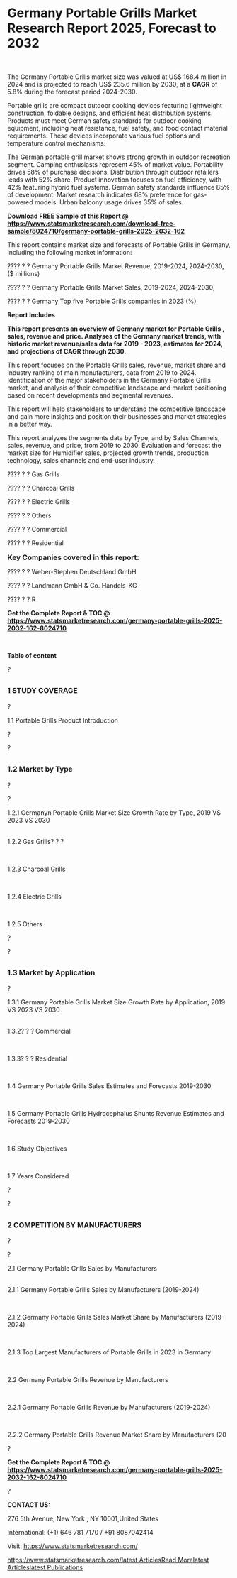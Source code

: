 <h1>Germany Portable Grills Market Research Report 2025, Forecast to 2032</h1><br/><p>The Germany Portable Grills market size was valued at US$ 168.4 million in 2024 and is projected to reach US$ 235.6 million by 2030, at a <strong>CAGR</strong> of 5.8% during the forecast period 2024-2030.</p>
 
 
 
 <p>Portable grills are compact outdoor cooking devices featuring lightweight construction, foldable designs, and efficient heat distribution systems. Products must meet German safety standards for outdoor cooking equipment, including heat resistance, fuel safety, and food contact material requirements. These devices incorporate various fuel options and temperature control mechanisms.</p>
 
 
 
 <p>The German portable grill market shows strong growth in outdoor recreation segment. Camping enthusiasts represent 45% of market value. Portability drives 58% of purchase decisions. Distribution through outdoor retailers leads with 52% share. Product innovation focuses on fuel efficiency, with 42% featuring hybrid fuel systems. German safety standards influence 85% of development. Market research indicates 68% preference for gas-powered models. Urban balcony usage drives 35% of sales.</p>
 
 
 
 <p><strong>Download FREE Sample of this Report @ <a href="https://www.statsmarketresearch.com/download-free-sample/8024710/germany-portable-grills-2025-2032-162">https://www.statsmarketresearch.com/download-free-sample/8024710/germany-portable-grills-2025-2032-162</a></strong></p>
 
 
 
 <p>This report contains market size and forecasts of Portable Grills in Germany, including the following market information:</p>
 
 
 
 <p>???? ? ? Germany Portable Grills Market Revenue, 2019-2024, 2024-2030, ($ millions)</p>
 
 
 
 <p>???? ? ? Germany Portable Grills Market Sales, 2019-2024, 2024-2030,</p>
 
 
 
 <p>???? ? ? Germany Top five Portable Grills companies in 2023 (%)</p>
 
 
 
 <p><strong>Report Includes</strong></p>
 
 
 
 <p><strong>This report presents an overview of Germany market for Portable Grills , sales, revenue and price. Analyses of the Germany market trends, with historic market revenue/sales data for 2019 - 2023, estimates for 2024, and projections of <strong>CAGR</strong> through 2030.</strong></p>
 
 
 
 <p>This report focuses on the Portable Grills sales, revenue, market share and industry ranking of main manufacturers, data from 2019 to 2024. Identification of the major stakeholders in the Germany Portable Grills market, and analysis of their competitive landscape and market positioning based on recent developments and segmental revenues.</p>
 
 
 
 <p>This report will help stakeholders to understand the competitive landscape and gain more insights and position their businesses and market strategies in a better way.</p>
 
 
 
 <p>This report analyzes the segments data by Type, and by Sales Channels, sales, revenue, and price, from 2019 to 2030. Evaluation and forecast the market size for Humidifier sales, projected growth trends, production technology, sales channels and end-user industry.</p>
 
 
 
 <p>???? ? ? Gas Grills</p>
 
 
 
 <p>???? ? ? Charcoal Grills</p>
 
 
 
 <p>???? ? ? Electric Grills</p>
 
 
 
 <p>???? ? ? Others</p>
 
 
 
 <p>???? ? ? Commercial</p>
 
 
 
 <p>???? ? ? Residential</p>
 
 
 
 <p><span style="font-size:16px"><strong>Key Companies covered in this report:</strong></span></p>
 
 
 
 <p>???? ? ? Weber-Stephen Deutschland GmbH</p>
 
 
 
 <p>???? ? ? Landmann GmbH & Co. Handels-KG</p>
 
 
 
 <p>???? ? ? R</p>
 
 
 
 <div><b>Get the Complete Report & TOC @ <a href="https://www.statsmarketresearch.com/germany-portable-grills-2025-2032-162-8024710">https://www.statsmarketresearch.com/germany-portable-grills-2025-2032-162-8024710</a></b></div>
 
 
 
 <p><br />
 
 <b>Table of content</b></p>
 
 
 
 <p>? </p>
 
 
 
 <h2><span style="font-size:16px"><strong>1 STUDY COVERAGE</strong></span></h2>
 
 
 
 <p>? </p>
 
 
 
 <p>1.1 Portable Grills Product Introduction</p>
 
 
 
 <p>? </p>
 
 
 
 <p>? </p>
 
 
 
 <h2><span style="font-size:16px"><strong>1.2 Market by Type</strong></span></h2>
 
 
 
 <p>? </p>
 
 
 
 <p>? </p>
 
 
 
 <p>1.2.1 Germanyn Portable Grills Market Size Growth Rate by Type, 2019 VS 2023 VS 2030<br />
 
 <br />
 
 1.2.2 Gas Grills? ? ? <br />
 
 <br />
 
 1.2.3 Charcoal Grills<br />
 
 <br />
 
 1.2.4 Electric Grills<br />
 
 <br />
 
 1.2.5 Others<br />
 
 ? </p>
 
 
 
 <p>? </p>
 
 
 
 <h2><span style="font-size:16px"><strong>1.3 Market by Application</strong></span></h2>
 
 
 
 <p>? </p>
 
 
 
 <p>1.3.1 Germany Portable Grills Market Size Growth Rate by Application, 2019 VS 2023 VS 2030<br />
 
 <br />
 
 1.3.2? ? ? Commercial<br />
 
 <br />
 
 1.3.3? ? ? Residential<br />
 
 <br />
 
 1.4 Germany Portable Grills Sales Estimates and Forecasts 2019-2030<br />
 
 <br />
 
 1.5 Germany Portable Grills Hydrocephalus Shunts Revenue Estimates and Forecasts 2019-2030<br />
 
 <br />
 
 1.6 Study Objectives<br />
 
 <br />
 
 1.7 Years Considered</p>
 
 
 
 <p>? </p>
 
 
 
 <p>? </p>
 
 
 
 <h2><span style="font-size:16px"><strong>2 COMPETITION BY MANUFACTURERS</strong></span></h2>
 
 
 
 <p>? </p>
 
 
 
 <p>? </p>
 
 
 
 <p>2.1 Germany Portable Grills Sales by Manufacturers<br />
 
 <br />
 
 2.1.1 Germany Portable Grills Sales by Manufacturers (2019-2024)<br />
 
 <br />
 
 2.1.2 Germany Portable Grills Sales Market Share by Manufacturers (2019-2024)<br />
 
 <br />
 
 2.1.3 Top Largest Manufacturers of Portable Grills in 2023 in Germany<br />
 
 <br />
 
 2.2 Germany Portable Grills Revenue by Manufacturers<br />
 
 <br />
 
 2.2.1 Germany Portable Grills Revenue by Manufacturers (2019-2024)<br />
 
 <br />
 
 2.2.2 Germany Portable Grills Revenue Market Share by Manufacturers (20</p>
 
 
 
 <p>? </p>
 
 
 
 <div><b>Get the Complete Report & TOC @ <a href="https://www.statsmarketresearch.com/germany-portable-grills-2025-2032-162-8024710">https://www.statsmarketresearch.com/germany-portable-grills-2025-2032-162-8024710</a></b></div>
 
 
 
 <p>? </p>
 
 
 
 <p><b>CONTACT US:</b><br />
 
 276 5th Avenue, New York , NY 10001,United States<br />
 
 International: (+1) 646 781 7170 / +91 8087042414<br />
 
 Visit: <a href="https://www.statsmarketresearch.com/">https://www.statsmarketresearch.com/</a><br />
 
 <a href="https://gyeongbokgung.com">https://www.statsmarketresearch.com/</a><a href="https://hallyeomaritime.com">latest Articles</a><a href="https://jingwansa.com">Read More</a><a href="https://nguoiviet.jp/">latest Articles</a><a href="https://www.intelmarketresearch.com/">latest Publications</a></p>